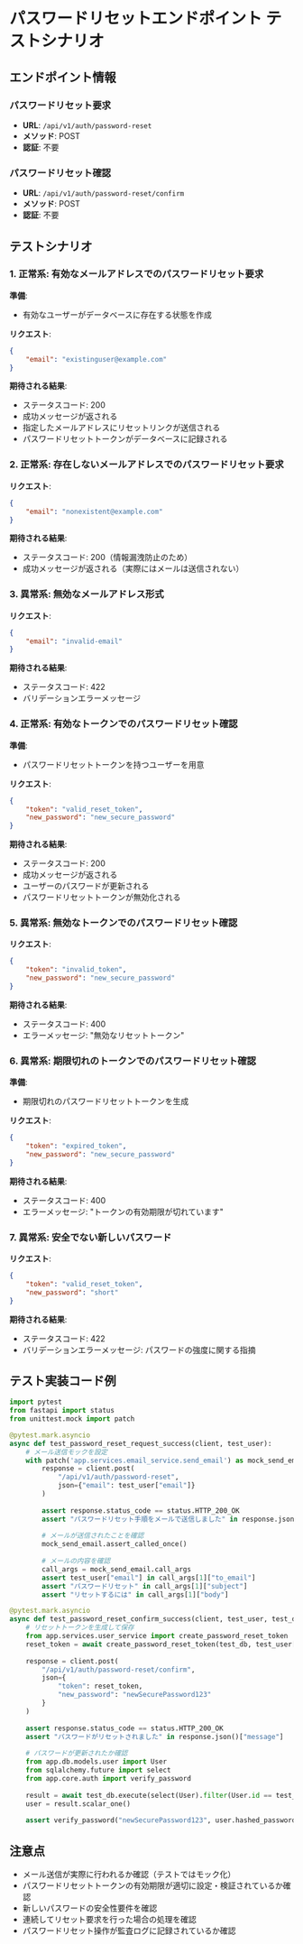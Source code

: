 # パスワードリセットエンドポイント テストシナリオ

## エンドポイント情報
### パスワードリセット要求
- **URL**: `/api/v1/auth/password-reset`
- **メソッド**: POST
- **認証**: 不要

### パスワードリセット確認
- **URL**: `/api/v1/auth/password-reset/confirm`
- **メソッド**: POST
- **認証**: 不要

## テストシナリオ

### 1. 正常系: 有効なメールアドレスでのパスワードリセット要求
**準備**:
- 有効なユーザーがデータベースに存在する状態を作成

**リクエスト**:
```json
{
    "email": "existinguser@example.com"
}
```

**期待される結果**:
- ステータスコード: 200
- 成功メッセージが返される
- 指定したメールアドレスにリセットリンクが送信される
- パスワードリセットトークンがデータベースに記録される

### 2. 正常系: 存在しないメールアドレスでのパスワードリセット要求
**リクエスト**:
```json
{
    "email": "nonexistent@example.com"
}
```

**期待される結果**:
- ステータスコード: 200（情報漏洩防止のため）
- 成功メッセージが返される（実際にはメールは送信されない）

### 3. 異常系: 無効なメールアドレス形式
**リクエスト**:
```json
{
    "email": "invalid-email"
}
```

**期待される結果**:
- ステータスコード: 422
- バリデーションエラーメッセージ

### 4. 正常系: 有効なトークンでのパスワードリセット確認
**準備**:
- パスワードリセットトークンを持つユーザーを用意

**リクエスト**:
```json
{
    "token": "valid_reset_token",
    "new_password": "new_secure_password"
}
```

**期待される結果**:
- ステータスコード: 200
- 成功メッセージが返される
- ユーザーのパスワードが更新される
- パスワードリセットトークンが無効化される

### 5. 異常系: 無効なトークンでのパスワードリセット確認
**リクエスト**:
```json
{
    "token": "invalid_token",
    "new_password": "new_secure_password"
}
```

**期待される結果**:
- ステータスコード: 400
- エラーメッセージ: "無効なリセットトークン"

### 6. 異常系: 期限切れのトークンでのパスワードリセット確認
**準備**:
- 期限切れのパスワードリセットトークンを生成

**リクエスト**:
```json
{
    "token": "expired_token",
    "new_password": "new_secure_password"
}
```

**期待される結果**:
- ステータスコード: 400
- エラーメッセージ: "トークンの有効期限が切れています"

### 7. 異常系: 安全でない新しいパスワード
**リクエスト**:
```json
{
    "token": "valid_reset_token",
    "new_password": "short"
}
```

**期待される結果**:
- ステータスコード: 422
- バリデーションエラーメッセージ: パスワードの強度に関する指摘

## テスト実装コード例

```python
import pytest
from fastapi import status
from unittest.mock import patch

@pytest.mark.asyncio
async def test_password_reset_request_success(client, test_user):
    # メール送信モックを設定
    with patch('app.services.email_service.send_email') as mock_send_email:
        response = client.post(
            "/api/v1/auth/password-reset",
            json={"email": test_user["email"]}
        )
        
        assert response.status_code == status.HTTP_200_OK
        assert "パスワードリセット手順をメールで送信しました" in response.json()["message"]
        
        # メールが送信されたことを確認
        mock_send_email.assert_called_once()
        
        # メールの内容を確認
        call_args = mock_send_email.call_args
        assert test_user["email"] in call_args[1]["to_email"]
        assert "パスワードリセット" in call_args[1]["subject"]
        assert "リセットするには" in call_args[1]["body"]

@pytest.mark.asyncio
async def test_password_reset_confirm_success(client, test_user, test_db):
    # リセットトークンを生成して保存
    from app.services.user_service import create_password_reset_token
    reset_token = await create_password_reset_token(test_db, test_user["id"])
    
    response = client.post(
        "/api/v1/auth/password-reset/confirm",
        json={
            "token": reset_token,
            "new_password": "newSecurePassword123"
        }
    )
    
    assert response.status_code == status.HTTP_200_OK
    assert "パスワードがリセットされました" in response.json()["message"]
    
    # パスワードが更新されたか確認
    from app.db.models.user import User
    from sqlalchemy.future import select
    from app.core.auth import verify_password
    
    result = await test_db.execute(select(User).filter(User.id == test_user["id"]))
    user = result.scalar_one()
    
    assert verify_password("newSecurePassword123", user.hashed_password)
```

## 注意点
- メール送信が実際に行われるか確認（テストではモック化）
- パスワードリセットトークンの有効期限が適切に設定・検証されているか確認
- 新しいパスワードの安全性要件を確認
- 連続してリセット要求を行った場合の処理を確認
- パスワードリセット操作が監査ログに記録されているか確認

